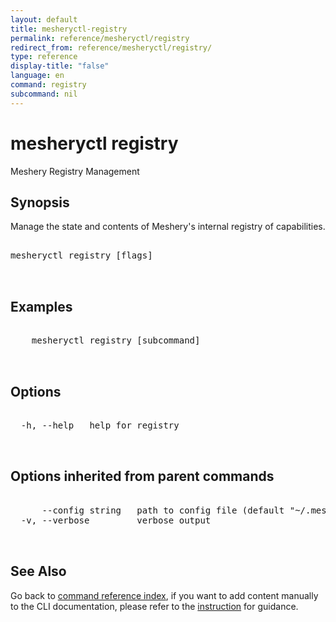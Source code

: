 ```yaml
---
layout: default
title: mesheryctl-registry
permalink: reference/mesheryctl/registry
redirect_from: reference/mesheryctl/registry/
type: reference
display-title: "false"
language: en
command: registry
subcommand: nil
---
```


# mesheryctl registry

Meshery Registry Management

## Synopsis

Manage the state and contents of Meshery's internal registry of capabilities.
<pre class='codeblock-pre'>
<div class='codeblock'>
mesheryctl registry [flags]

</div>
</pre> 

## Examples

<pre class='codeblock-pre'>
<div class='codeblock'>
	mesheryctl registry [subcommand]

</div>
</pre> 

## Options

<pre class='codeblock-pre'>
<div class='codeblock'>
  -h, --help   help for registry

</div>
</pre>

## Options inherited from parent commands

<pre class='codeblock-pre'>
<div class='codeblock'>
      --config string   path to config file (default "~/.meshery/config.yaml")
  -v, --verbose         verbose output

</div>
</pre>

## See Also

Go back to [command reference index](/reference/mesheryctl/), if you want to add content manually to the CLI documentation, please refer to the [instruction](/project/contributing/contributing-cli#preserving-manually-added-documentation) for guidance.
